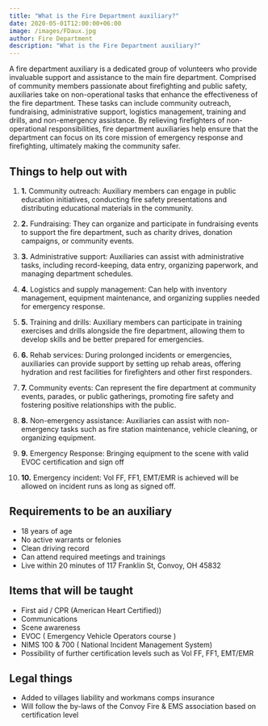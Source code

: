 ```yaml
---
title: "What is the Fire Department auxiliary?"
date: 2020-05-01T12:00:00+06:00
image: /images/FDaux.jpg
author: Fire Department
description: "What is the Fire Department auxiliary?"
---
```



A fire department auxiliary is a dedicated group of volunteers who provide invaluable support and assistance to the main fire department. Comprised of community members passionate about firefighting and public safety, auxiliaries take on non-operational tasks that enhance the effectiveness of the fire department. These tasks can include community outreach, fundraising, administrative support, logistics management, training and drills, and non-emergency assistance. By relieving firefighters of non-operational responsibilities, fire department auxiliaries help ensure that the department can focus on its core mission of emergency response and firefighting, ultimately making the community safer.


## Things to help out with

1. **1.** Community outreach: Auxiliary members can engage in public education initiatives, conducting fire safety presentations and distributing educational materials in the community.

2. **2.** Fundraising: They can organize and participate in fundraising events to support the fire department, such as charity drives, donation campaigns, or community events.

3. **3.** Administrative support: Auxiliaries can assist with administrative tasks, including record-keeping, data entry, organizing paperwork, and managing department schedules.

4. **4.** Logistics and supply management: Can help with inventory management, equipment maintenance, and organizing supplies needed for emergency response.

5. **5.** Training and drills: Auxiliary members can participate in training exercises and drills alongside the fire department, allowing them to develop skills and be better prepared for emergencies.

6. **6.** Rehab services: During prolonged incidents or emergencies, auxiliaries can provide support by setting up rehab areas, offering hydration and rest facilities for firefighters and other first responders.

7. **7.** Community events: Can represent the fire department at community events, parades, or public gatherings, promoting fire safety and fostering positive relationships with the public.

8. **8.** Non-emergency assistance: Auxiliaries can assist with non-emergency tasks such as fire station maintenance, vehicle cleaning, or organizing equipment.

9. **9.** Emergency Response: Bringing equipment to the scene with valid EVOC certification and sign off

10. **10.** Emergency incident:  Vol FF, FF1, EMT/EMR is achieved will be allowed on incident runs as long as signed off.

## Requirements to be an auxiliary

- 18 years of age
- No active warrants or felonies
- Clean driving record
- Can attend required meetings and trainings
- Live within 20 minutes of 117 Franklin St, Convoy, OH 45832

## Items that will be taught

- First aid / CPR (American Heart Certified))
- Communications
- Scene awareness
- EVOC ( Emergency Vehicle Operators course )
- NIMS 100 & 700 ( National Incident Management System)
- Possibility of further certification levels such as Vol FF, FF1, EMT/EMR

## Legal things

- Added to villages liability and workmans comps insurance
- Will follow the by-laws of the Convoy Fire & EMS association based on certification level